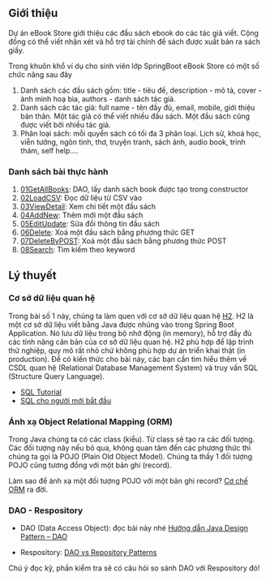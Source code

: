 ## Giới thiệu
Dự án eBook Store giới thiệu các đầu sách ebook do các tác giả viết. Cộng đồng có thể viết nhận xét và hỗ trợ tài chính để sách được xuất bản ra sách giấy.

Trong khuôn khổ ví dụ cho sinh viên lớp SpringBoot eBook Store có một số chức năng sau đây

1. Danh sách các đầu sách gồm: title - tiêu đề, description - mô tả, cover - ảnh minh hoạ bìa, authors - danh sách tác giả.
2. Danh sách các tác giả: full name - tên đầy đủ, email, mobile, giới thiệu bản thân.
Một tác giả có thể viết nhiều đầu sách. Một đầu sách cũng được viết bởi nhiều tác giả.
3. Phân loại sách: mỗi quyển sách có tối đa 3 phân loại. Lịch sử, khoá học, viễn tưởng, ngôn tình, thơ, truyện tranh, sách ảnh, audio book, trinh thám, self help....

### Danh sách bài thực hành
1. [01GetAllBooks](01GetAllBooks/bookstore): DAO, lấy danh sách book được tạo trong constructor
2. [02LoadCSV](02LoadCSV/bookstore): Đọc dữ liệu từ CSV vào
3. [03ViewDetail](03ViewDetail/bookstore): Xem chi tiết một đầu sách
4. [04AddNew](04AddNew/bookstore): Thêm mới một đầu sách
5. [05EditUpdate](05EditUpdate/bookstore): Sửa đổi thông tin đầu sách
6. [06Delete](06Delete/bookstore): Xoá một đầu sách bằng phương thức GET
7. [07DeleteByPOST](07DeleteByPOST/bookstore): Xoá một đầu sách bằng phương thức POST
8. [08Search](08Search/bookstore): Tìm kiếm theo keyword

## Lý thuyết

### Cơ sở dữ liệu quan hệ
Trong bài số 1 này, chúng ta làm quen với cơ sở dữ liệu quan hệ [H2](https://www.h2database.com/html/main.html). H2 là một cơ sở dữ liệu viết bằng Java được nhúng vào trong Spring Boot Application. Nó lưu dữ liệu trong bộ nhớ động (in memory), hỗ trợ đầy đủ các tính năng căn bản của cơ sở dữ liệu quan hệ. H2 phù hợp để lập trình thử nghiệp, quy mô rất nhỏ chứ không phù hợp dự án triển khai thật (in production). Để có kiến thức cho bài này, các bạn cần tìm hiểu thêm về CSDL quan hệ (Relational Database Management System) và truy vấn SQL (Structure Query Language).

- [SQL Tutorial](https://www.w3schools.com/sql/)
- [SQL cho người mới bắt đầu](https://techmaster.vn/khoa-hoc/l9y/sql-cho-nguoi-moi-bat-dau)

### Ánh xạ Object Relational Mapping (ORM)
Trong Java chúng ta có các class (kiểu). Từ class sẽ tạo ra các đối tượng. Các đối tượng này nếu bỏ qua, không quan tâm đến các phương thức thì chúng ta gọi là POJO (Plain Old Object Model). Chúng ta thấy 1 đối tượng POJO cũng tương đồng với một bản ghi (record).

Làm sao để ánh xạ một đối tượng POJO với một bản ghi record?
[Cơ chế ORM](https://viblo.asia/p/object-relational-mapping-djeZ1PQ3KWz) ra đời.

### DAO - Respository
- DAO (Data Access Object): đọc bài này nhé [Hướng dẫn Java Design Pattern – DAO](https://gpcoder.com/4935-huong-dan-java-design-pattern-dao/)

- Respository: [DAO vs Repository Patterns](https://www.baeldung.com/java-dao-vs-repository)

Chú ý đọc kỹ, phần kiểm tra sẽ có câu hỏi so sánh DAO với Respository đó!
